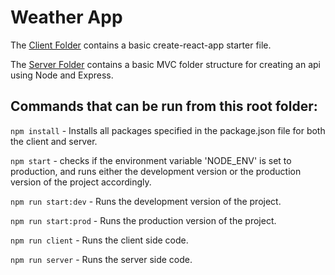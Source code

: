 # Weather App
The [Client Folder](/client) contains a basic create-react-app starter file.

The [Server Folder](server) contains a basic MVC folder structure for creating an api using Node and Express.

## Commands that can be run from this root folder:

`npm install` - Installs all packages specified in the package.json file for both the client and server.

`npm start` - checks if the environment variable 'NODE_ENV' is set to production, and runs either the development version or the production version of the project accordingly.

`npm run start:dev` - Runs the development version of the project.

`npm run start:prod` - Runs the production version of the project.

`npm run client` - Runs the client side code.

`npm run server` - Runs the server side code.

